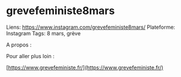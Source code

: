 # grevefeministe8mars

Liens: https://www.instagram.com/grevefeministe8mars/
Plateforme: Instagram
Tags: 8 mars, grève

A propos :

Pour aller plus loin :

[https://www.grevefeministe.fr/](https://www.grevefeministe.fr/)